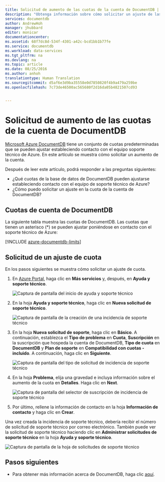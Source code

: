 ```yaml
---
title: Solicitud de aumento de las cuotas de la cuenta de DocumentDB | Microsoft Docs
description: "Obtenga información sobre cómo solicitar un ajuste de las cuotas de base de datos de DocumentDB como el almacenamiento de documentos y el rendimiento por colección."
services: documentdb
author: AndrewHoh
manager: jhubbard
editor: monicar
documentationcenter: 
ms.assetid: 68f7dc8d-534f-4301-a42c-bcd1bb1b77fe
ms.service: documentdb
ms.workload: data-services
ms.tgt_pltfrm: na
ms.devlang: na
ms.topic: article
ms.date: 08/25/2016
ms.author: anhoh
translationtype: Human Translation
ms.sourcegitcommit: d5af6e3d9ba35558e0d7850820f4b9a479a259be
ms.openlocfilehash: 7c73de46500ac565680f2d16da05b4821507cd93


---
```

# <a name="request-increased-documentdb-account-quotas"></a>Solicitud de aumento de las cuotas de la cuenta de DocumentDB
[Microsoft Azure DocumentDB](https://azure.microsoft.com/services/documentdb/) tiene un conjunto de cuotas predeterminadas que se pueden ajustar estableciendo contacto con el equipo soporte técnico de Azure.  En este artículo se muestra cómo solicitar un aumento de la cuenta.

Después de leer este artículo, podrá responder a las preguntas siguientes:  

* ¿Qué cuotas de la base de datos de DocumentDB pueden ajustarse estableciendo contacto con el equipo de soporte técnico de Azure?
* ¿Cómo puedo solicitar un ajuste en la cuota de la cuenta de DocumentDB?

## <a name="a-idquotasa-documentdb-account-quotas"></a><a id="Quotas"></a> Cuotas de cuenta de DocumentDB
La siguiente tabla muestra las cuotas de DocumentDB. Las cuotas que tienen un asterisco (*) se pueden ajustar poniéndose en contacto con el soporte técnico de Azure:

[!INCLUDE [azure-documentdb-limits](../../includes/azure-documentdb-limits.md)]

## <a name="a-idrequestquotaincreasea-request-a-quota-adjustment"></a><a id="RequestQuotaIncrease"></a> Solicitud de un ajuste de cuota
En los pasos siguientes se muestra cómo solicitar un ajuste de cuota.

1. En [Azure Portal](https://portal.azure.com), haga clic en **Más servicios** y, después, en **Ayuda y soporte técnico**.
   
    ![Captura de pantalla del inicio de ayuda y soporte técnico](media/documentdb-increase-limits/helpsupport.png)
2. En la hoja **Ayuda y soporte técnico**, haga clic en **Nueva solicitud de soporte técnico**.
   
    ![Captura de pantalla de la creación de una incidencia de soporte técnico](media/documentdb-increase-limits/getsupport.png)
3. En la hoja **Nueva solicitud de soporte**, haga clic en **Básico**. A continuación, establezca el **Tipo de problema** en **Cuota**, **Suscripción** en la suscripción que hospeda la cuenta de DocumentDB, **Tipo de cuota** en **DocumentDB** y **Plan de soporte** en **Compatibilidad con cuotas - incluido**. A continuación, haga clic en **Siguiente**.
   
    ![Captura de pantalla del tipo de solicitud de incidencia de soporte técnico](media/documentdb-increase-limits/supportrequest1.png)
4. En la hoja **Problema**, elija una gravedad e incluya información sobre el aumento de la cuota en **Detalles**. Haga clic en **Next**.
   
    ![Captura de pantalla del selector de suscripción de incidencia de soporte técnico](media/documentdb-increase-limits/supportrequest2.png)
5. Por último, rellene la información de contacto en la hoja **Información de contacto** y haga clic en **Crear**.

Una vez creada la incidencia de soporte técnico, debería recibir el número de solicitud de soporte técnico por correo electrónico.  También puede ver la solicitud de soporte técnico haciendo clic en **Administrar solicitudes de soporte técnico** en la hoja **Ayuda y soporte técnico**.

![Captura de pantalla de la hoja de solicitudes de soporte técnico](media/documentdb-increase-limits/supportrequest4.png)

## <a name="a-namenextstepsa-next-steps"></a><a name="NextSteps"></a> Pasos siguientes
* Para obtener más información acerca de DocumentDB, haga clic [aquí](http://azure.com/docdb).




<!--HONumber=Nov16_HO3-->


